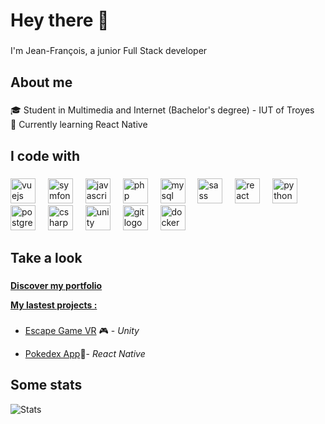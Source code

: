 <h1 align="left">Hey there 👋</h1>

###

<p align="left">I'm Jean-François, a junior Full Stack developer</p>

###

<h2 align="left">About me</h2>

###

<p align="left">🎓 Student in Multimedia and Internet (Bachelor's degree) - IUT of Troyes<br>🌱 Currently learning React Native</p>

###

<h2 align="left">I code with</h2>

###

<div align="left">
  <img src="https://skillicons.dev/icons?i=vue" height="40" alt="vuejs logo"  />
  <img width="12" />
  <img src="https://skillicons.dev/icons?i=symfony" height="40" alt="symfony logo"  />
  <img width="12" />
  <img src="https://skillicons.dev/icons?i=js" height="40" alt="javascript logo"  />
  <img width="12" />
  <img src="https://skillicons.dev/icons?i=php" height="40" alt="php logo"  />
  <img width="12" />
  <img src="https://skillicons.dev/icons?i=mysql" height="40" alt="mysql logo"  />
  <img width="12" />
  <img src="https://skillicons.dev/icons?i=sass" height="40" alt="sass logo"  />
  <img width="12" />
  <img src="https://skillicons.dev/icons?i=react" height="40" alt="react logo"  />
  <img width="12" />
  <img src="https://skillicons.dev/icons?i=py" height="40" alt="python logo"  />
  <img width="12" />
  <img src="https://skillicons.dev/icons?i=postgres" height="40" alt="postgresql logo"  />
  <img width="12" />
  <img src="https://skillicons.dev/icons?i=cs" height="40" alt="csharp logo"  />
  <img width="12" />
  <img src="https://skillicons.dev/icons?i=unity" height="40" alt="unity logo"  />
  <img width="12" />
  <img src="https://skillicons.dev/icons?i=git" height="40" alt="git logo"  />
  <img width="12" />
  <img src="https://skillicons.dev/icons?i=docker" height="40" alt="docker logo"  />
</div>

###

<h2 align="left">Take a look</h2>

###

<p align="left"><b><a href="https://jean-francoispayet.fr/">Discover my portfolio</b></p>

<p align="left"><b>My lastest projects :</b></p>

###

<ul>
  <li>
    <p align="left">
      <a href="https://github.com/jpayet/EscapeGameVR-JPPStudio">Escape Game VR</a> 🎮 - <i>Unity</i>
    </p>
  </li>
  <li>
    <p align="left">
      <a href="https://github.com/jpayet/PokedexApp">Pokedex App</a>📱- <i>React Native</i>
    </p>
  </li>
</ul>


###

<h2 align="left">Some stats</h2>

![Stats](https://github-readme-stats.vercel.app/api/top-langs/?username=jpayet&size_weight=0.5&count_weight=0.5&theme=tokyonight&hide=HTML,CSS)



